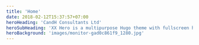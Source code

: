 ```yaml
---
title: 'Home'
date: 2018-02-12T15:37:57+07:00
heroHeading: 'CandH Consultants Ltd'
heroSubHeading: 'XX Hero is a multipurpose Hugo theme with fullscreen hero images and fullwidth sections. It contains content types for a business or portfolio site.'
heroBackground: 'images/monitor-gad0c861f9_1280.jpg'
---
```

